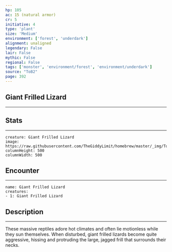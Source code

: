 ```yaml
---
hp: 105
ac: 15 (natural armor)
cr: 5
initiative: 4
type: 'plant'    
size: 'Medium'
environment: ['forest', 'underdark']
alignment: unaligned
legendary: False
lair: False
mythic: False
regional: False
tags: ['monster', 'environment/forest', 'environment/underdark']
source: "ToB2"
page: 392
---
```


## Giant Frilled Lizard
---



## Stats
---

```statblock
creature: Giant Frilled Lizard
image: https://raw.githubusercontent.com/TheGiddyLimit/homebrew/master/_img/ToB2/creature/token/Giant%20Frilled%20Lizard%20%28Token%29.png
columnHeight: 500
columnWidth: 500
```

## Encounter
---

```encounter-table
name: Giant Frilled Lizard
creatures:
- 1: Giant Frilled Lizard
```

## Description
---
These massive reptiles adore hot climates and often lie motionless while they sun themselves. When disturbed, giant frilled lizards become quite aggressive, hissing and protruding the large, jagged frill that surrounds their necks.





